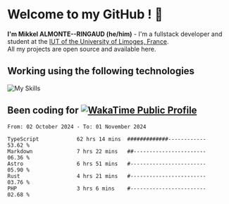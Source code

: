 # Welcome to my GitHub ! 🌃

**I'm Mikkel ALMONTE--RINGAUD (he/him)** - I'm a fullstack developer and student at the [IUT of the University of Limoges, France](https://iut.unilim.fr). \
All my projects are open source and available here.

## Working using the following technologies

![My Skills](https://skillicons.dev/icons?i=solidjs,pnpm,nodejs,ts,js,vercel,netlify,html,css,rust,astro,git,vue,md,electron,figma,github,bash,bun,cloudflare,py,tailwind,nginx,npm,tauri,vite,zig,yarn,windicss,dart,flutter,kotlin&theme=dark)

## Been coding for [![WakaTime Public Profile](https://wakatime.com/badge/user/0839e595-e07a-435c-8d59-ed95f2a3d6dd.svg?style=flat-square)](https://wakatime.com/@0839e595-e07a-435c-8d59-ed95f2a3d6dd)

<!--START_SECTION:waka-->

```plain
From: 02 October 2024 - To: 01 November 2024

TypeScript            62 hrs 14 mins  #############------------   53.62 %
Markdown              7 hrs 22 mins   ##-----------------------   06.36 %
Astro                 6 hrs 51 mins   #------------------------   05.90 %
Rust                  4 hrs 21 mins   #------------------------   03.76 %
PHP                   3 hrs 6 mins    #------------------------   02.68 %
```

<!--END_SECTION:waka-->
